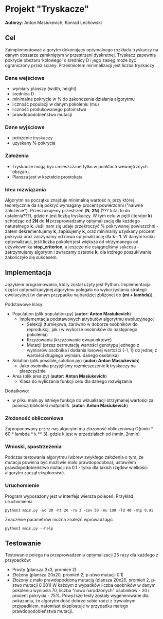 # Projekt "Tryskacze"

**Autorzy**: Anton Masiukevich, Konrad Lechowski

## Cel
Zaimplementować algorytm dokonujący optymalnego rozkładu tryskaczy na danym obszarze zamkniętym w przestrzeni dyskretnej. Tryskacz zapewnia pokrycie obszaru ‘kołowego’ o średnicy D i jego zasięg może być ograniczony przez ściany. Przedmiotem minimalizacji jest liczba tryskaczy


### Dane wejściowe
* wymiary planszy (width, height)
* średnica D
* minimalne pokrycie w % do zakończenia działania algorytmu
* liczność populacji w danym pokoleniu (mu)
* liczność produkowanego potomstwa
* prawdopodobieństwo mutacji

### Dane wyjściowe
* położenie tryskaczy
* uzyskany % pokrycia

### Założenia
* Tryskacze mogą być umieszczane tylko w punktach wewnętrznych obszaru.
* Plansza jest w kształcie prostokąta


### Idea rozwiązania
Algorytm na początku znajduje minimalną wartość n, przy której teoretycznie da się pokryć wymagany procent powierzchni ("naiwne założenie"). Przeszukujemy przestrzeń (**N**, **2N**) (??? tutaj to do ustalenia???), gdzie n jest liczbą tryskaczy. W tym celu w pętli (iterator **k**) schodząc od **2N** do **N** przeprowadzamy optymalizację dla każdego naturalnego **k**. Jeśli nam się udaje przekroczyć % pokrywanej powierzchni - zatem dekrementujemy **k**, zapisujemy **k**, oraz minimalny uzyskany procent pokrycia oraz zaczynamy od nowa optymalizację dla **k - 1**. W danym kroku optymalizacji, jeśli liczba pokoleń jest większa od otrzymanego od używkownika **stop_criterion**, a jeszcze nie osiągnęliśmy sukcesu - zatrzymujemy algorytm i zwracamy ostatnie **k**, dla którego poszukiwanie zakończyło się sukcesem.


## Implementacja

Językiem programowania, który został użyty jest Python.
Implementacja części optymalizacyjnej algorytmu polegała na wykorzystaniu strategii ewolucyjnej (w danym przypadku najbardziej zbliżonej do **(mi + lambda)**). 

Podstawowe klasy:
* Population (plik population.py) (**autor: Anton Masiukevich**)
    + Implementacja podstawowych atrybutów algorytmu ewolucyjnego:
        - Selekcji (turniejowa, zarówno w doborze osobników do reprodukcji, jak i w wyborze osobników do następnego pokolenia)
        - Krzyżowania (krzyżowanie dwupunktowe)
        - Mutacji (przez permutację wartości genotypu jednego z wymiarów osobnika i dodania losowej wartości {-1, 1} do jednej z wartości drugiego wymiaru danego osobnika)
* Solution (plik possible_solution.py) (**autor: Anton Masiukevich**)
    + Jako osobnika przyjęliśmy rozmieszczenie **k** tryskaczy na płaszczyźnie
* Area (plik area.py) (**autor: Anton Masiukevich**)
    + Klasa do wyliczania funkcji celu dla danego rozwiązania

Dodatkowo:
* w pliku main.py istnieje funkcja do wizualizacji otrzymanej wartości za pomocą biblioteki _matplotlib_. (**autor: Anton Masiukevich**)

### Złożoność obliczeniowa
Zaproponowany przez nas algorytm ma złożoność obliczeniową O(nmin * 60 * lambda * k ** 3), gdzie k jest w przedziałach od (nmin, 2nmin)

### Wnioski, spostrzeżenia

Podczas testowania algorytmu (wbrew zwykłego założenia o tym, że mutacja powinna być możliwie mało prawdopodobna), ustawiłem prawdopodobieństwo mutacji na 0.1 - tylko dla takich rzędów wielkości algorytm zaczął eksplorować.

### Uruchomienie
Program wyposażony jest w interfejs wiersza poleceń.
Przykład uruchomienia
```
python3 main.py -wd 20 -ht 20 -ra 3 -cov 50 -mu 100 -ld 40 -mtp 0.01
```
Znaczenie parametrów można znaleźć wprowadzając
```
python3 main.py --help
```

## Testowanie
Testowanie polega na przeprowadzeniu optymalizacji 25 razy dla każdego z przypadków:
* Prosty (plansza 3x3, promień 2)
* Złożony (plansza 20x20, promień 2, p-stwo mutacji 0.1)
* Złożony z mało prawdopodobną mutacją (plansza 20x20, promień 2, p-stwo mutacji 0.001)
W każdym z wypadków liczba osobników w danym pokoleniu wyniosła 70, liczba "nowo narodzonych" osobników - 20 i procent pokrycia - 75%. 
Powyższe testy zostały wygenerowane dla pokazania, że algorytm dość dobrze sobie radzi z trywialnym przypadkiem, natomiast eksploatuje w przypadku małego prawdopodobieństwa mutacji.

